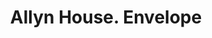 ---
doi: 10.7916/D80S11B7
date_other: '1863'
date_other_textual: '1863'
form: printed ephemera
genre:
- Envelopes
name:
- Allyn House
object_in_context_url: https://biggert.cul.columbia.edu/items/view/ave_biggert_00066
subject_hierarchical_geographic:
- Hartford, Connecticut, United States
subject_name:
- Allyn House
title: Allyn House. Envelope
sort_title: Allyn House. Envelope
call_number: ave_biggert_00066
coordinates:
- 41.7625,-72.67416666666666
pid: ave_biggert_00066
identifiers: ave_biggert_00066
thumbnail: https://derivativo-3.library.columbia.edu/iiif/2/ldpd:342742/full/!256,256/0/native.jpg
permalink: "/items/ave_biggert_00066/"
layout: iiif-image-page
---